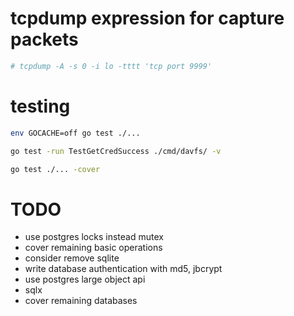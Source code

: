 # tcpdump expression for capture packets
```bash
# tcpdump -A -s 0 -i lo -tttt 'tcp port 9999'
```

# testing
```bash
env GOCACHE=off go test ./...
```

```bash
go test -run TestGetCredSuccess ./cmd/davfs/ -v
```

```bash
go test ./... -cover
```

# TODO
* use postgres locks instead mutex
* cover remaining basic operations
* consider remove sqlite
* write database authentication with md5, jbcrypt
* use postgres large object api
* sqlx
* cover remaining databases